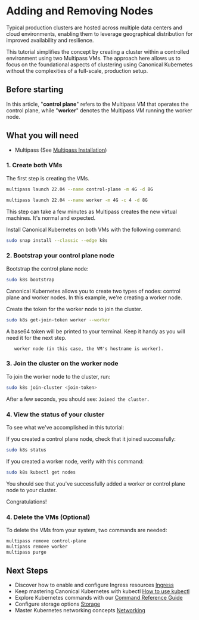 # Adding and Removing Nodes

Typical production clusters are hosted across multiple data centers and cloud
environments, enabling them to leverage geographical distribution for improved
availability and resilience.

This tutorial simplifies the concept by creating a cluster within a controlled
environment using two Multipass VMs. The approach here allows us to focus on
the foundational aspects of clustering using Canonical Kubernetes without the
complexities of a full-scale, production setup.

## Before starting

In this article, "**control plane**" refers to the Multipass VM that operates the control plane, while "**worker**" denotes the Multipass VM running the worker node.

## What you will need

- Multipass (See [Multipass Installation][Multipass Installation])

### 1. Create both VMs

The first step is creating the VMs.

```bash
multipass launch 22.04 --name control-plane -m 4G -d 8G
```

```bash
multipass launch 22.04 --name worker -m 4G -c 4 -d 8G
```

This step can take a few minutes as Multipass creates the new virtual machines. It's normal and expected.

Install Canonical Kubernetes on both VMs with the following command:

```bash
sudo snap install --classic --edge k8s
```

### 2. Bootstrap your control plane node

Bootstrap the control plane node:

```bash
sudo k8s bootstrap
```

Canonical Kubernetes allows you to create two types of nodes: control plane and
worker nodes. In this example, we're creating a worker node.

Create the token for the worker node to join the cluster.

```sh
sudo k8s get-join-token worker --worker
```

A base64 token will be printed to your terminal. Keep it handy as you will need it for the next step.

```{note} It's advisable to name the new node after the hostname of the
   worker node (in this case, the VM's hostname is worker).
```

### 3. Join the cluster on the worker node

To join the worker node to the cluster, run:

```sh
sudo k8s join-cluster <join-token>
```

After a few seconds, you should see: `Joined the cluster.`

### 4. View the status of your cluster

To see what we've accomplished in this tutorial:

If you created a control plane node, check that it joined successfully:

```bash
sudo k8s status
```

If you created a worker node, verify with this command:

```bash
sudo k8s kubectl get nodes
```

You should see that you've successfully added a worker or control plane node to
your cluster.

Congratulations!

### 4. Delete the VMs (Optional)

To delete the VMs from your system, two commands are needed:

```bash
multipass remove control-plane
multipass remove worker
multipass purge
```

## Next Steps

- Discover how to enable and configure Ingress resources [Ingress][Ingress]
- Keep mastering Canonical Kubernetes with kubectl [How to use
  kubectl][Kubectl]
- Explore Kubernetes commands with our [Command Reference
  Guide][Command Reference]
- Configure storage options [Storage][Storage]
- Master Kubernetes networking concepts [Networking][Networking]

<!-- LINKS -->

[Getting started]: getting-started.md
[Multipass Installation]: https://multipass.run/install
[Ingress]: ../howto/networking/default-ingress.md
[Kubectl]: ./kubectl
[Command Reference]: ../reference/commands
[Storage]: ../howto/storage
[Networking]: ../howto/networking/index.md
